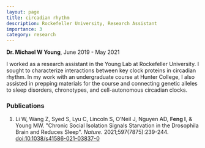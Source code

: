 ```yaml
---
layout: page
title: circadian rhythm
description: Rockefeller University, Research Assistant
importance: 3
category: research
---
```


**Dr. Michael W Young**, June 2019 - May 2021

I worked as a research assistant in the Young Lab at Rockefeller University. I sought to characterize interactions between key clock proteins in circadian rhythm. In my work with an undergraduate course at Hunter College, I also assisted in prepping materials for the course and connecting genetic alleles to sleep disorders, chronotypes, and cell-autonomous circadian clocks.


### Publications

1. Li W, Wang Z, Syed S, Lyu C, Lincoln S, O’Neil J, Nguyen AD, **Feng I**, & Young MW. "Chronic Social Isolation Signals Starvation in the Drosophila Brain and Reduces Sleep". *Nature*. 2021;597(7875):239-244. [doi:10.1038/s41586-021-03837-0](https://doi.org/10.1038/s41586-021-03837-0)